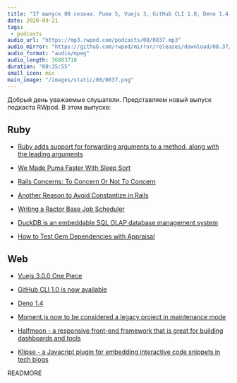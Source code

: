 ```yaml
---
title: "37 выпуск 08 сезона. Puma 5, Vuejs 3, GitHub CLI 1.0, Deno 1.4, Rails Concerns, DuckDB, Halfmoon, Klipse и прочее"
date: 2020-09-21
tags:
 - podcasts
audio_url: "https://mp3.rwpod.com/podcasts/08/0837.mp3"
audio_mirror: "https://github.com/rwpod/mirror/releases/download/08.37/0837.mp3"
audio_format: "audio/mpeg"
audio_length: 36883718
duration: "00:35:55"
small_icon: mic
main_image: "/images/static/08/0837.png"
---
```


Добрый день уважаемые слушатели. Представляем новый выпуск подкаста RWpod. В этом выпуске:

## Ruby

 - [Ruby adds support for forwarding arguments to a method, along with the leading arguments](https://blog.saeloun.com/2020/09/16/ruby-3.0-to-add-support-for-forwarding-arguments-along-with-lead-arguments)
 - [We Made Puma Faster With Sleep Sort](https://www.speedshop.co/2020/09/17/we-made-puma-faster-with-sleep-sort.html)
 - [Rails Concerns: To Concern Or Not To Concern](https://blog.appsignal.com/2020/09/16/rails-concers-to-concern-or-not-to-concern.html)


 - [Another Reason to Avoid Constantize in Rails](https://blog.presidentbeef.com/blog/2020/09/14/another-reason-to-avoid-constantize-in-rails/)
 - [Writing a Ractor Base Job Scheduler](http://gustavocaso.github.io/2020/09/19/writing-a-ractor-base-job-scheduler/)
 - [DuckDB is an embeddable SQL OLAP database management system](https://duckdb.org/)
 - [How to Test Gem Dependencies with Appraisal](https://gorails.com/episodes/how-to-test-gem-dependencies?autoplay=1)

## Web

 - [Vuejs 3.0.0 One Piece](https://github.com/vuejs/vue-next/releases/tag/v3.0.0)
 - [GitHub CLI 1.0 is now available](https://github.blog/2020-09-17-github-cli-1-0-is-now-available/)
 - [Deno 1.4](https://deno.land/posts/v1.4)
 - [Moment.js now to be considered a legacy project in maintenance mode](https://momentjs.com/docs/#/-project-status/)


 - [Halfmoon - a responsive front-end framework that is great for building dashboards and tools](https://www.gethalfmoon.com/)
 - [Klipse - a Javacript plugin for embedding interactive code snippets in tech blogs](https://github.com/viebel/klipse)

READMORE
